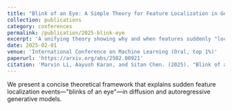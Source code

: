 ```yaml
---
title: "Blink of an Eye: A Simple Theory for Feature Localization in Generative Models"
collection: publications
category: conferences
permalink: /publication/2025-blink-eye
excerpt: 'A unifying theory showing why and when features suddenly "lock in" during generation for both diffusion and autoregressive models.'
date: 2025-02-01
venue: 'International Conference on Machine Learning (Oral, top 1%)'
paperurl: 'https://arxiv.org/abs/2502.00921'
citation: 'Marvin Li, Aayush Karan, and Sitan Chen. (2025). "Blink of an Eye: A Simple Theory for Feature Localization in Generative Models." <i>Proceedings of the 42nd International Conference on Machine Learning</i> (ICML).' 
---
```


We present a concise theoretical framework that explains sudden feature localization events—"blinks of an eye"—in diffusion and autoregressive generative models. 